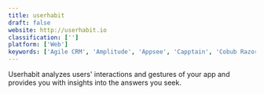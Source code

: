 ```yaml
---
title: userhabit
draft: false 
website: http://userhabit.io
classification: ['']
platform: ['Web']
keywords: ['Agile CRM', 'Amplitude', 'Appsee', 'Capptain', 'Cobub Razor', 'GameAnalytics', 'Infinario', 'Kochava', 'Metaps', 'Ogury', 'Roambi Analytics', 'ScientiaMobile', 'TUNE Marketing Console', 'TalkingData', 'Upsight', 'Yozio', 'adjust', 'appfigures', 'inapptics', 'mTraction', 'mightysignal']
---
```

Userhabit analyzes users' interactions and gestures of your app and provides you with insights into the answers you seek.